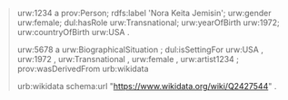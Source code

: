 



<blockquote>
urw:1234 a prov:Person;
    rdfs:label 'Nora Keita Jemisin';
    urw:gender urw:female;
    dul:hasRole urw:Transnational;
    urw:yearOfBirth urw:1972;
    urw:countryOfBirth urw:USA .

urw:5678 a urw:BiographicalSituation ;
    dul:isSettingFor urw:USA , urw:1972 , urw:Transnational , urw:female , urw:artist1234 ;
    prov:wasDerivedFrom urb:wikidata
    
urb:wikidata  schema:url  "https://www.wikidata.org/wiki/Q2427544" .
</blockquote>
